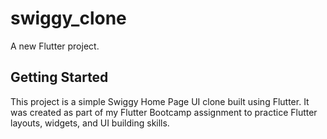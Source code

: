 # swiggy_clone

A new Flutter project.

## Getting Started

This project is a simple Swiggy Home Page UI clone built using Flutter.
It was created as part of my Flutter Bootcamp assignment to practice Flutter layouts, widgets, and UI building skills. 
